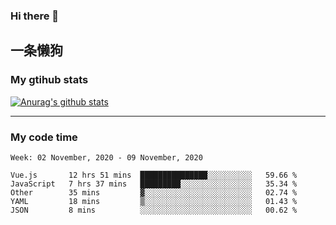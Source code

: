 ### Hi there 👋

## 一条懒狗
<!--
**kiss-me-quickly/kiss-me-quickly** is a ✨ _special_ ✨ repository because its `README.md` (this file) appears on your GitHub profile.

Here are some ideas to get you started:

- 🔭 I’m currently working on ...
- 🌱 I’m currently learning ...
- 👯 I’m looking to collaborate on ...
- 🤔 I’m looking for help with ...
- 💬 Ask me about ...
- 📫 How to reach me: ...
- 😄 Pronouns: ...
- ⚡ Fun fact: ...
-->


### My gtihub stats

[![Anurag's github stats](https://github-readme-stats.vercel.app/api?username=kiss-me-quickly)](https://github.com/anuraghazra/github-readme-stats)

***

### My code time

<!--START_SECTION:waka-->
```text
Week: 02 November, 2020 - 09 November, 2020

Vue.js       12 hrs 51 mins  ███████████████░░░░░░░░░░   59.66 % 
JavaScript   7 hrs 37 mins   █████████░░░░░░░░░░░░░░░░   35.34 % 
Other        35 mins         ▓░░░░░░░░░░░░░░░░░░░░░░░░   02.74 % 
YAML         18 mins         ▒░░░░░░░░░░░░░░░░░░░░░░░░   01.43 % 
JSON         8 mins          ░░░░░░░░░░░░░░░░░░░░░░░░░   00.62 % 
```
<!--END_SECTION:waka-->

